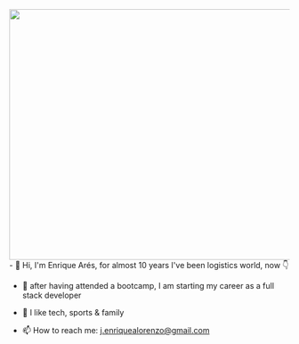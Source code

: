 <image src="https://www.laguiadelvaron.com/wp-content/uploads/2019/11/eltoniron.gif" width="1100" height="450">
- 👋  Hi, I'm Enrique Arés, for almost 10 years I've been logistics world, now 👇
  
- 🌱 after having attended a bootcamp, I am starting my career as a full stack developer
  
- 🤔 I like tech, sports & family
  
- 📫 How to reach me: j.enriquealorenzo@gmail.com 
